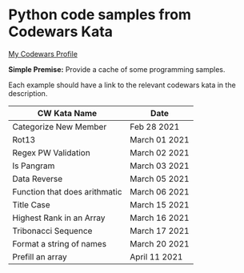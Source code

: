 # Python code samples from Codewars Kata
[My Codewars Profile](https://www.codewars.com/users/MrRichard)

**Simple Premise:** Provide a cache of some programming samples.

Each example should have a link to the relevant codewars kata in the description.

CW Kata Name | Date
----------| -----
Categorize New Member | Feb 28 2021
Rot13 | March 01 2021
Regex PW Validation | March 02 2021
Is Pangram | March 03 2021
Data Reverse | March 05 2021
Function that does arithmatic | March 06 2021
Title Case | March 15 2021
Highest Rank in an Array | March 16 2021
Tribonacci Sequence | March 17 2021
Format a string of names | March 20 2021
Prefill an array | April 11 2021